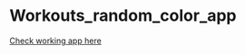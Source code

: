 # Workouts_random_color_app
[Check working app here](https://madrakas.github.io/Workouts_random_color_app/)

